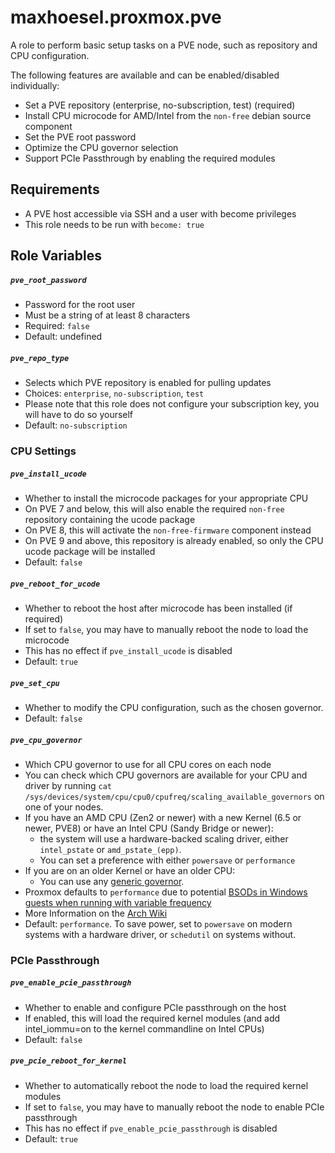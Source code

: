 # maxhoesel.proxmox.pve

A role to perform basic setup tasks on a PVE node, such as repository and CPU configuration.

The following features are available and can be enabled/disabled individually:

- Set a PVE repository (enterprise, no-subscription, test) (required)
- Install CPU microcode for AMD/Intel from the `non-free` debian source component
- Set the PVE root password
- Optimize the CPU governor selection
- Support PCIe Passthrough by enabling the required modules

## Requirements

- A PVE host accessible via SSH and a user with become privileges
- This role needs to be run with `become: true`

## Role Variables

##### `pve_root_password`
- Password for the root user
- Must be a string of at least 8 characters
- Required: `false`
- Default: undefined

##### `pve_repo_type`
- Selects which PVE repository is enabled for pulling updates
- Choices: `enterprise`, `no-subscription`, `test`
- Please note that this role does not configure your subscription key, you will have to do so yourself
- Default: `no-subscription`


### CPU Settings

##### `pve_install_ucode`
- Whether to install the microcode packages for your appropriate CPU
- On PVE 7 and below, this will also enable the required `non-free` repository containing the ucode package
- On PVE 8, this will activate the `non-free-firmware` component instead
- On PVE 9 and above, this repository is already enabled, so only the CPU ucode package will be installed
- Default: `false`

##### `pve_reboot_for_ucode`
- Whether to reboot the host after microcode has been installed (if required)
- If set to `false`, you may have to manually reboot the node to load the microcode
- This has no effect if `pve_install_ucode` is disabled
- Default: `true`

##### `pve_set_cpu`
- Whether to modify the CPU configuration, such as the chosen governor.
- Default: `false`

##### `pve_cpu_governor`
- Which CPU governor to use for all CPU cores on each node
- You can check which CPU governors are available for your CPU and driver by running
  `cat /sys/devices/system/cpu/cpu0/cpufreq/scaling_available_governors` on one of your nodes.
- If you have an AMD CPU (Zen2 or newer) with a new Kernel (6.5 or newer, PVE8) or have an Intel CPU (Sandy Bridge or newer):
    - the system will use a hardware-backed scaling driver, either `intel_pstate` or `amd_pstate_(epp)`.
    - You can set a preference with either `powersave` or `performance`
- If you are on an older Kernel or have an older CPU:
  - You can use any [generic governor](https://www.kernel.org/doc/Documentation/cpu-freq/governors.txt).
- Proxmox defaults to `performance` due to potential [BSODs in Windows guests when running with variable frequency](https://forum.proxmox.com/threads/windows-7-x64-vms-crashing-randomly-during-process-termination.18238/#post-93273)
- More Information on the [Arch Wiki](https://wiki.archlinux.org/title/CPU_frequency_scaling#Scaling_drivers)
- Default: `performance`. To save power, set to `powersave` on modern systems with a hardware driver, or `schedutil` on systems without.

### PCIe Passthrough

##### `pve_enable_pcie_passthrough`
- Whether to enable and configure PCIe passthrough on the host
- If enabled, this will load the required kernel modules (and add intel_iommu=on to the kernel commandline on Intel CPUs)
- Default: `false`

##### `pve_pcie_reboot_for_kernel`
- Whether to automatically reboot the node to load the required kernel modules
- If set to `false`, you may have to manually reboot the node to enable PCIe passthrough
- This has no effect if `pve_enable_pcie_passthrough` is disabled
- Default: `true`
